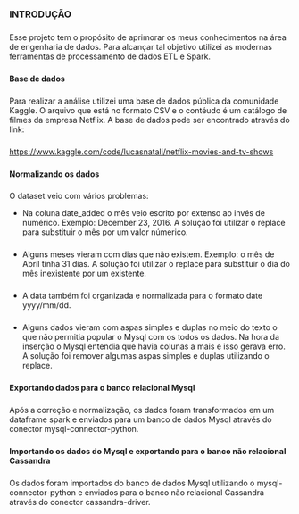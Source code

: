 ### INTRODUÇÃO
###
Esse projeto tem o propósito de aprimorar os meus conhecimentos na área de engenharia de dados. Para alcançar tal objetivo utilizei as modernas ferramentas de processamento de dados ETL e Spark.
###
#### Base de dados
###
Para realizar a análise utilizei uma base de dados pública da comunidade Kaggle. O arquivo  que está no formato CSV e o contéudo é um catálogo de filmes da empresa Netflix. A base de dados pode ser encontrado através do link:
###
<https://www.kaggle.com/code/lucasnatali/netflix-movies-and-tv-shows>
###
#### Normalizando os dados
###
O dataset veio com vários problemas:

* Na coluna date_added o mês veio escrito por extenso ao invés de numérico. Exemplo: December 23, 2016. A solução foi utilizar o replace para substituir o mês por um valor númerico.
###
* Alguns meses vieram com dias que não existem. Exemplo: o mês de Abril tinha 31 dias. A solução foi utilizar o replace para substituir o dia do mês inexistente por um existente.
###
* A data também foi organizada e normalizada para o formato date yyyy/mm/dd.
###
* Alguns dados vieram com aspas simples e duplas no meio do texto o que não permitia popular o Mysql com os todos os dados. Na hora da inserção o Mysql entendia que havia colunas a mais e isso gerava erro. A solução foi remover algumas aspas simples e duplas utilizando o replace.
###
**Exportando dados para o banco relacional Mysql**
###
Após a correção e normalização, os dados foram transformados em um dataframe spark e enviados para um banco de dados Mysql através do conector mysql-connector-python. 
###
**Importando os dados do Mysql e exportando para o banco não relacional Cassandra**
###
Os dados foram importados do banco de dados Mysql utilizando o mysql-connector-python e enviados para o banco não relacional Cassandra através do conector cassandra-driver.
